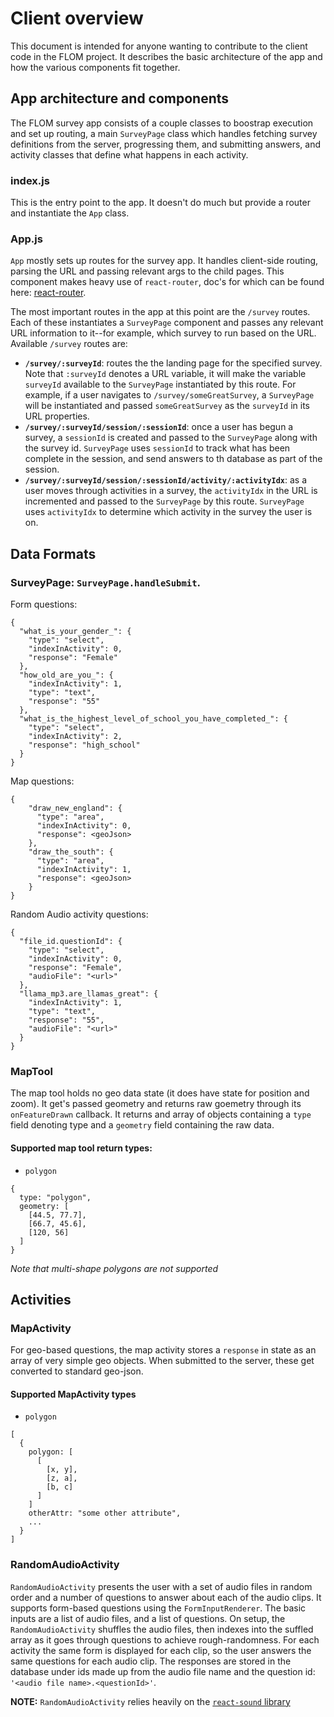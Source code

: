 # Client overview
This document is intended for anyone wanting to contribute to the client code in the FLOM project.
It describes the basic architecture of the app and how the various components fit together.

## App architecture and components
The FLOM survey app consists of a couple classes to boostrap execution and set up routing, a main `SurveyPage` class which handles fetching survey definitions from the server, progressing them, and submitting answers, and activity classes that define what happens in each activity.



### index.js
This is the entry point to the app. It doesn't do much but provide a router and instantiate the `App` class.

### App.js
`App` mostly sets up routes for the survey app.
It handles client-side routing, parsing the URL and passing relevant args to the child pages.
This component makes heavy use of `react-router`, doc's for which can be found here:
[react-router](https://reacttraining.com/react-router/).

The most important routes in the app at this point are the `/survey` routes.
Each of these instantiates a `SurveyPage` component and passes any relevant URL information to it--for example, which survey to run based on the URL. Available `/survey` routes are:
* **`/survey/:surveyId`**: routes the the landing page for the specified survey. Note that `:surveyId` denotes a URL variable, it will make the variable `surveyId` available to the `SurveyPage` instantiated by this route. For example, if a user navigates to `/survey/someGreatSurvey`, a `SurveyPage` will be instantiated and passed `someGreatSurvey` as the `surveyId` in its URL properties.
* **`/survey/:surveyId/session/:sessionId`**: once a user has begun a survey, a `sessionId` is created and passed to the `SurveyPage` along with the survey id. `SurveyPage` uses `sessionId` to track what has been complete in the session, and send answers to th database as part of the session.
* **`/survey/:surveyId/session/:sessionId/activity/:activityIdx`**: as a user moves through activities in a survey, the `activityIdx` in the URL is incremented and passed to the `SurveyPage` by this route. `SurveyPage` uses `activityIdx` to determine which activity in the survey the user is on. 

## Data Formats

### SurveyPage: `SurveyPage.handleSubmit`.

Form questions:

```
{
  "what_is_your_gender_": {
    "type": "select",
    "indexInActivity": 0,
    "response": "Female"
  },
  "how_old_are_you_": {
    "indexInActivity": 1,
    "type": "text",
    "response": "55"
  },
  "what_is_the_highest_level_of_school_you_have_completed_": {
    "type": "select",
    "indexInActivity": 2,
    "response": "high_school"
  }
}
```

Map questions:

```
{
    "draw_new_england": {
      "type": "area",
      "indexInActivity": 0,
      "response": <geoJson>
    },
    "draw_the_south": {
      "type": "area",
      "indexInActivity": 1,
      "response": <geoJson>
    }
}
```

Random Audio activity questions:
```
{
  "file_id.questionId": {
    "type": "select",
    "indexInActivity": 0,
    "response": "Female",
    "audioFile": "<url>"
  },
  "llama_mp3.are_llamas_great": {
    "indexInActivity": 1,
    "type": "text",
    "response": "55",
    "audioFile": "<url>"
  }
}
```

### MapTool
The map tool holds no geo data state (it does have state for position and zoom).
It get's passed geometry and returns raw goemetry through its `onFeatureDrawn` callback. It returns and array of objects containing a `type` field denoting type and a `geometry` field containing the raw data.

#### Supported map tool return types:
* `polygon`

```
{ 
  type: "polygon",
  geometry: [
    [44.5, 77.7],
    [66.7, 45.6],
    [120, 56]
  ]
}
```

*Note that multi-shape polygons are not supported*

## Activities

### MapActivity 
For geo-based questions, the map activity stores a `response` in state as an array
of very simple geo objects. 
When submitted to the server, these get converted to standard geo-json.

#### Supported MapActivity types
* `polygon`
```
[
  {
    polygon: [
      [ 
        [x, y],
        [z, a],
        [b, c]
      ]
    ]
    otherAttr: "some other attribute",
    ...
  }
]
```

### RandomAudioActivity
`RandomAudioActivity` presents the user with a set of audio files in random order and a number of questions to answer about each of the audio clips. 
It supports form-based questions using the `FormInputRenderer`.
The basic inputs are a list of audio files, and a list of questions.
On setup, the `RandomAudioActivity` shuffles the audio files, then indexes into the suffled array as it goes through questions to achieve rough-randomness.
For each activity the same form is displayed for each clip, so the user answers the same questions for each audio clip.
The responses are stored in the database under ids made up from the audio file name and the question id: `'<audio file name>.<questionId>'`.

**NOTE:** `RandomAudioActivity` relies heavily on the [`react-sound` library](https://www.npmjs.com/package/react-sound)